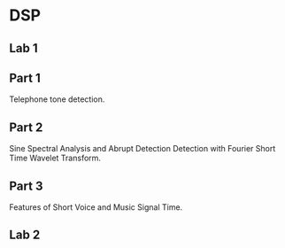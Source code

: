 # DSP 

## Lab 1
## Part 1

Telephone tone detection.

## Part 2

Sine Spectral Analysis and Abrupt Detection Detection with Fourier Short Time Wavelet Transform.

## Part 3

Features of Short Voice and Music Signal Time.

## Lab 2
